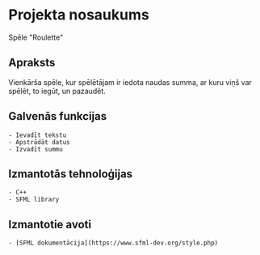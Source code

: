 # Projekta nosaukums
Spēle "Roulette"
## Apraksts
Vienkārša spēle, kur spēlētājam ir iedota naudas summa, ar kuru viņš var spēlēt, to iegūt, un pazaudēt.
## Galvenās funkcijas
	- Ievadīt tekstu
	- Apstrādāt datus
	- Izvadīt summu
## Izmantotās tehnoloģijas
	- C++
	- SFML library
## Izmantotie avoti
	- [SFML dokumentācija](https://www.sfml-dev.org/style.php)
